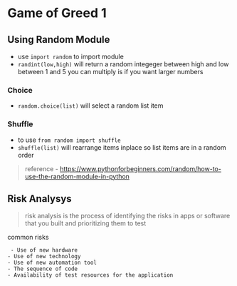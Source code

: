 # Game of Greed 1

## Using Random Module

- use `import random` to import module
- `randint(low,high)` will return a random integeger between high and low between 1 and 5 you can multiply is if you want larger numbers

### Choice

- `random.choice(list)` will select a random list item

### Shuffle

- to use `from random import shuffle`
- `shuffle(list)` will rearrange items inplace so list items are in a random order

 > reference - https://www.pythonforbeginners.com/random/how-to-use-the-random-module-in-python

 ## Risk Analysys

 > risk analysis is the process of identifying the risks in apps or software that you built and prioritizing them to test

 common risks

     - Use of new hardware
    - Use of new technology
    - Use of new automation tool
    - The sequence of code
    - Availability of test resources for the application